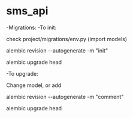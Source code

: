 # sms_api

-Migrations:
  -To init:

  check  project/migrations/env.py (import models)

  alembic revision --autogenerate -m "init"

  alembic upgrade head

  -To upgrade:

  Change model, or add

  alembic revision --autogenerate -m "comment"

  alembic upgrade head
